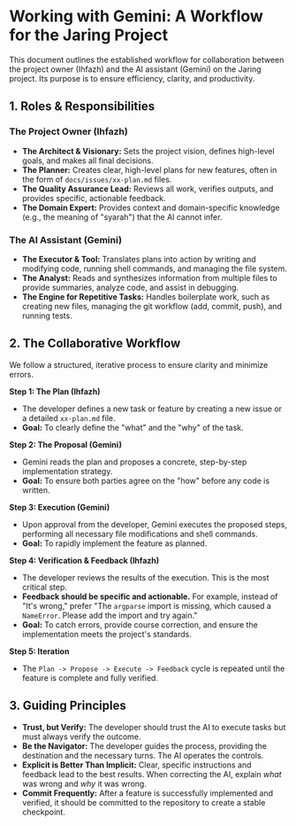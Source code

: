 # Working with Gemini: A Workflow for the Jaring Project

This document outlines the established workflow for collaboration between the project owner (Ihfazh) and the AI assistant (Gemini) on the Jaring project. Its purpose is to ensure efficiency, clarity, and productivity.

## 1. Roles & Responsibilities

### The Project Owner (Ihfazh)

*   **The Architect & Visionary:** Sets the project vision, defines high-level goals, and makes all final decisions.
*   **The Planner:** Creates clear, high-level plans for new features, often in the form of `docs/issues/xx-plan.md` files.
*   **The Quality Assurance Lead:** Reviews all work, verifies outputs, and provides specific, actionable feedback.
*   **The Domain Expert:** Provides context and domain-specific knowledge (e.g., the meaning of "syarah") that the AI cannot infer.

### The AI Assistant (Gemini)

*   **The Executor & Tool:** Translates plans into action by writing and modifying code, running shell commands, and managing the file system.
*   **The Analyst:** Reads and synthesizes information from multiple files to provide summaries, analyze code, and assist in debugging.
*   **The Engine for Repetitive Tasks:** Handles boilerplate work, such as creating new files, managing the git workflow (add, commit, push), and running tests.

## 2. The Collaborative Workflow

We follow a structured, iterative process to ensure clarity and minimize errors.

**Step 1: The Plan (Ihfazh)**
*   The developer defines a new task or feature by creating a new issue or a detailed `xx-plan.md` file.
*   **Goal:** To clearly define the "what" and the "why" of the task.

**Step 2: The Proposal (Gemini)**
*   Gemini reads the plan and proposes a concrete, step-by-step implementation strategy.
*   **Goal:** To ensure both parties agree on the "how" before any code is written.

**Step 3: Execution (Gemini)**
*   Upon approval from the developer, Gemini executes the proposed steps, performing all necessary file modifications and shell commands.
*   **Goal:** To rapidly implement the feature as planned.

**Step 4: Verification & Feedback (Ihfazh)**
*   The developer reviews the results of the execution. This is the most critical step.
*   **Feedback should be specific and actionable.** For example, instead of "It's wrong," prefer "The `argparse` import is missing, which caused a `NameError`. Please add the import and try again."
*   **Goal:** To catch errors, provide course correction, and ensure the implementation meets the project's standards.

**Step 5: Iteration**
*   The `Plan -> Propose -> Execute -> Feedback` cycle is repeated until the feature is complete and fully verified.

## 3. Guiding Principles

*   **Trust, but Verify:** The developer should trust the AI to execute tasks but must always verify the outcome.
*   **Be the Navigator:** The developer guides the process, providing the destination and the necessary turns. The AI operates the controls.
*   **Explicit is Better Than Implicit:** Clear, specific instructions and feedback lead to the best results. When correcting the AI, explain *what* was wrong and *why* it was wrong.
*   **Commit Frequently:** After a feature is successfully implemented and verified, it should be committed to the repository to create a stable checkpoint.
